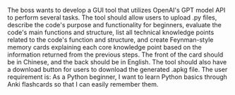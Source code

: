 The boss wants to develop a GUI tool that utilizes OpenAI's GPT model API to perform several tasks.
The tool should allow users to upload .py files, describe the code's purpose and functionality for beginners, 
evaluate the code's main functions and structure, list all technical knowledge points related to the code's function and structure, 
and create Feynman-style memory cards explaining each core knowledge point based on the information returned from the previous steps.
The front of the card should be in Chinese, and the back should be in English. 
The tool should also have a download button for users to download the generated .apkg file. The user requirement is: As a Python beginner, 
I want to learn Python basics through Anki flashcards so that I can easily remember them.
